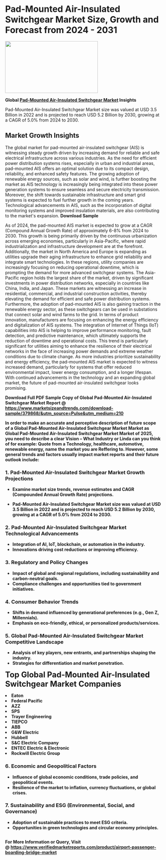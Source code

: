 <H1>Pad-Mounted Air-Insulated Switchgear Market Size, Growth and Forecast from 2024 - 2031</H1><img class="aligncenter size-medium wp-image-584254" src="https://thirdeyenews.in/wp-content/uploads/2024/09/Global-Market-Research-300x168.jpeg" alt="" width="300" height="168" /><p><strong>Global&nbsp;<a href="https://www.marketsizeandtrends.com/download-sample/379868/&amp;utm_source=Pulse&amp;utm_medium=210">Pad-Mounted Air-Insulated Switchgear Market</a> Insights</strong></p><p>Pad-Mounted Air-Insulated Switchgear Market size was valued at USD 3.5 Billion in 2022 and is projected to reach USD 5.2 Billion by 2030, growing at a CAGR of 5.0% from 2024 to 2030.</p><p><h2>Market Growth Insights</h2> <p>The global market for pad-mounted air-insulated switchgear (AIS) is witnessing steady growth driven by increasing demand for reliable and safe electrical infrastructure across various industries. As the need for efficient power distribution systems rises, especially in urban and industrial areas, pad-mounted AIS offers an optimal solution due to its compact design, reliability, and enhanced safety features. The growing adoption of renewable energy sources, such as solar and wind, is further boosting the market as AIS technology is increasingly being integrated into these power generation systems to ensure seamless and secure electricity transmission. Moreover, the shift towards sustainable infrastructure and smart grid systems is expected to fuel further growth in the coming years. Technological advancements in AIS, such as the incorporation of digital monitoring systems and improved insulation materials, are also contributing to the market's expansion. <strong>Download Sample</strong> </p> <p>As of 2024, the pad-mounted AIS market is expected to grow at a CAGR (Compound Annual Growth Rate) of approximately 6-8% from 2024 to 2030. This growth is being primarily driven by the continuous urbanization across emerging economies, particularly in Asia-Pacific, where rapid industrialization and infrastructure development are at the forefront. Additionally, the market in North America and Europe is expanding as utilities upgrade their aging infrastructure to enhance grid reliability and integrate smart technologies. In these regions, utility companies are increasingly focusing on reducing operational downtime, which is prompting the demand for more advanced switchgear systems. The Asia-Pacific region holds the largest share of the market, driven by significant investments in power distribution networks, especially in countries like China, India, and Japan. These markets are witnessing an increase in residential, commercial, and industrial construction activities, thereby elevating the demand for efficient and safe power distribution systems. Furthermore, the adoption of pad-mounted AIS is also gaining traction in the renewable energy sector, as these switchgears can be used in substations that connect solar and wind farms to the grid. In terms of product innovation, manufacturers are focusing on enhancing the energy efficiency and digitalization of AIS systems. The integration of Internet of Things (IoT) capabilities into AIS is helping to improve performance monitoring, fault detection, and predictive maintenance, which ultimately supports the reduction of downtime and operational costs. This trend is particularly significant for utilities aiming to enhance the resilience of their electrical networks in the face of increasing power demands and extreme weather conditions due to climate change. As more industries prioritize sustainability and energy efficiency, the pad-mounted AIS market is expected to witness increased demand, particularly for systems that offer reduced environmental impact, lower energy consumption, and a longer lifespan. With continued advancements in the technology and an expanding global market, the future of pad-mounted air-insulated switchgear looks promising. <strong></p><p><span class=""><strong>Download Full PDF Sample Copy of Global Pad-Mounted Air-Insulated Switchgear Market Report</strong> @ <a href="https://www.marketsizeandtrends.com/download-sample/379868/&amp;utm_source=Pulse&amp;utm_medium=210" target="_blank">https://www.marketsizeandtrends.com/download-sample/379868/&amp;utm_source=Pulse&amp;utm_medium=210</a></span></p><p>In order to make an accurate and perceptive description of future scope of a Global&nbsp;Pad-Mounted Air-Insulated Switchgear Market Market as Global&nbsp;Pad-Mounted Air-Insulated Switchgear Market Market of 2025, you need to describe a clear Vision &ndash; What Industry or Linda can you think of for example: Quote from a Technology, healthcare, automotive, renewable energy, name the market you are Reffering to. However, some general trends and factors usually impact market reports and their future outlook include:</p><h3>1.&nbsp;<strong>Pad-Mounted Air-Insulated Switchgear Market Growth Projections</strong></h3><ul><li>Examine market size trends, revenue estimates and CAGR (Compounded Annual Growth Rate) projections.</li><li><p>Pad-Mounted Air-Insulated Switchgear Market size was valued at USD 3.5 Billion in 2022 and is projected to reach USD 5.2 Billion by 2030, growing at a CAGR of 5.0% from 2024 to 2030.</p></li></ul><h3>2.&nbsp;<strong>Pad-Mounted Air-Insulated Switchgear Market Technological Advancements</strong></h3><ul><li>Integration of AI, IoT, blockchain, or automation in the industry.</li><li>Innovations driving cost reductions or improving efficiency.</li></ul><h3>3.&nbsp;<strong>Regulatory and Policy Changes</strong></h3><ul><li>Impact of global and regional regulations, including sustainability and carbon-neutral goals.</li><li>Compliance challenges and opportunities tied to government initiatives.</li></ul><h3>4.&nbsp;<strong>Consumer Behavior Trends</strong></h3><ul><li>Shifts in demand influenced by generational preferences (e.g., Gen Z, Millennials).</li><li>Emphasis on eco-friendly, ethical, or personalized products/services.</li></ul><h3>5.&nbsp;<strong>Global Pad-Mounted Air-Insulated Switchgear Market Competitive Landscape</strong></h3><ul><li>Analysis of key players, new entrants, and partnerships shaping the industry.</li><li>Strategies for differentiation and market penetration.</li></ul><p data-pm-slice="1 1 []"><span style="color: inherit; font-family: inherit; font-size: 25px;">Top Global Pad-Mounted Air-Insulated Switchgear Market Companies</span></p><div class="" data-test-id=""><p><li>Eaton</li><li> Federal Pacific</li><li> AZZ</li><li> SPS</li><li> Trayer Engineering</li><li> TIEPCO</li><li> ABB</li><li> G&W Electric</li><li> Hubbell</li><li> S&C Electric Company</li><li> ENTEC Electric & Electronic</li><li> Rockwill Electric Group</li></p></div><h3>6.&nbsp;<strong>Economic and Geopolitical Factors</strong></h3><ul><li>Influence of global economic conditions, trade policies, and geopolitical events.</li><li>Resilience of the market to inflation, currency fluctuations, or global crises.</li></ul><h3>7.&nbsp;<strong>Sustainability and ESG (Environmental, Social, and Governance)</strong></h3><ul><li>Adoption of sustainable practices to meet ESG criteria.</li><li>Opportunities in green technologies and circular economy principles.</li></ul><h2><strong style="font-size: 14px;">For More Information or Query, Visit @&nbsp;</strong><a style="background-color: #ffffff; font-size: 14px;" href="https://www.marketsizeandtrends.com/report/pad-mounted-air-insulated-switchgear-market/" target="_blank">https://www.verifiedmarketreports.com/product/airport-passenger-boarding-bridge-market</a></h2>
